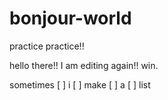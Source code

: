 # bonjour-world
practice practice!!

hello there!! I am editing again!! win. 

sometimes
[ ] i
[ ] make
[ ] a
[ ] list
